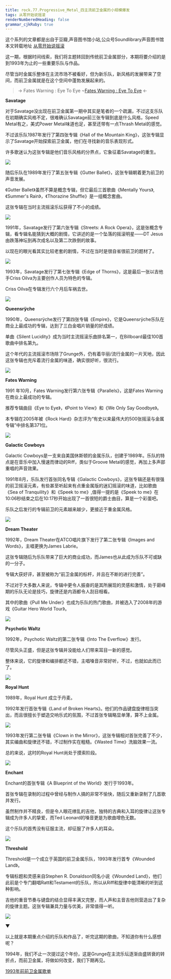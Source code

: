 ```yaml
---
title: rock.77.Progressive_Metal_四主流前卫金属的小规模爆发
tags: 从零开始说摇滚
renderNumberedHeading: false
grammar_cjkRuby: true
---
```


这个系列的文章都是出自于豆瓣,声音图书馆小站,公众号Soundlibrary声音图书馆
本文转载地址 [从零开始说摇滚](https://music.163.com/#/topic?id=43460482)

这一期，根据时间线索，我们将主题转回到传统前卫金属部分，本期将要介绍的是到1993年为止的一些重要乐队与作品。

尽管当时金属乐整体在主流市场不被看好，但为新乐队，新风格的发展带来了空间，而前卫金属就是在这个空间中蓬勃发展起来的。

> -> Fates Warning : Eye To Eye
> ~[Fates Warning : Eye To Eye](https://music.163.com/song/media/outer/url?id=565299037) <-

**Savatage**

对于Savatage没出现在前卫金属第一期中其实是笔者的一个疏漏，不过这支乐队在初期确实风格不定，很难确认Savatage前三张专辑到底是什么风格，Speed Metal有之，美式Power Metal味道也足，甚至还带有一点Thrash Metal的感觉。

不过该乐队1987年发行了第四张专辑《Hall of the Mountain King》，这张专辑显示了Savatage开始探索前卫金属，他们在寻找新的音乐表现形式。

许多歌迷认为这张专辑是他们音乐风格的分界点，它象征着Savatage的重生。

![](https://raw.githubusercontent.com/OliverRen/olili_blog_img/master/rock.77.Progressive_Metal_四主流前卫金属的小规模爆发/1637413737900.jpg)

随后乐队在1989年发行了第五张专辑《Gutter Ballet》，这张专辑朝着更为前卫的声音发展。

《Gutter Ballet》虽然不算是概念专辑，但它最后三首歌曲《Mentally Yours》,《Summer's Rain》，《Thorazine Shuffle》是一组概念套曲。

这张专辑在当时主流摇滚乐坛获得了不小的成绩。

![](https://raw.githubusercontent.com/OliverRen/olili_blog_img/master/rock.77.Progressive_Metal_四主流前卫金属的小规模爆发/1637413737945.jpg)

1991年，Savatage发行了第六张专辑《Streets: A Rock Opera》，这是张概念专辑，看专辑名能猜到大概的剧情，它讲述的是一个坠落的摇滚明星——DT Jesus由跌落神坛到再次成名以及第二次跌倒的故事。

以现在的眼光看其实比较老套的剧情，不过在当时是很自省很前卫的题材了。

![](https://raw.githubusercontent.com/OliverRen/olili_blog_img/master/rock.77.Progressive_Metal_四主流前卫金属的小规模爆发/1637413737904.jpg)

1993年，Savatage发行了第七张专辑《Edge of Thorns》，这是最后一张以吉他手Criss Oilva为主要创作人员为特色的专辑。

Criss Oilva在专辑发行六个月后车祸去世。

![](https://raw.githubusercontent.com/OliverRen/olili_blog_img/master/rock.77.Progressive_Metal_四主流前卫金属的小规模爆发/1637413737901.jpg)

**Queensrÿche**

1990年，Queensrÿche发行了第四张专辑《Empire》，它是Queensrÿche乐队在商业上最成功的专辑，达到了三白金唱片销量的好成绩。

单曲《Silent Lucidity》成为当时主流摇滚乐曲排名第一，在Billboard最佳100首歌曲中排名第九。

这个年代的主流摇滚市场除了Grunge外，仍有着华丽/流行金属的一片天地，因此这张专辑也充斥着流行金属的味道，确实很好听，很流行。

![](https://raw.githubusercontent.com/OliverRen/olili_blog_img/master/rock.77.Progressive_Metal_四主流前卫金属的小规模爆发/1637413737902.jpg)

**Fates Warning**

1991 年10月，Fates Warning发行第六张专辑《Parallels》，这是Fates Warning在商业上最成功的专辑。

推荐专辑曲目《Eye to Eye》，《Point to View》和《We Only Say Goodbye》。

本专辑在2005年被《Rock Hard》杂志评为“有史以来最伟大的500张摇滚与金属专辑”中排名第371位。

![](https://raw.githubusercontent.com/OliverRen/olili_blog_img/master/rock.77.Progressive_Metal_四主流前卫金属的小规模爆发/1637413737903.jpg)

**Galactic Cowboys**

Galactic Cowboys是一支来自美国休斯顿的金属乐队，创建于1989年。乐队的特点是在音乐中加入慢速而律动的Riff，类似于Groove Metal的感觉，再加上多声部重唱的声音效果。

1991年8月，乐队发行首张同名专辑《Galactic Cowboys》，这张专辑还是有很强的前卫摇滚元素，有些甚至听起来有点重金属版的迷幻摇滚的味道，比如歌曲《Sea of Tranquility》和《Speek to me》,值得一提的是《Speek to me》在10:06秒结束之后在10:17秒开始出现了一首很短的爵士曲目，算是一个彩蛋吧。

乐队之后发行的专辑前卫的元素越来越少，更接近于重金属风格。

![](https://raw.githubusercontent.com/OliverRen/olili_blog_img/master/rock.77.Progressive_Metal_四主流前卫金属的小规模爆发/1637413737905.jpg)

**Dream Theater**

1992年，Dream Theater在ATCO唱片旗下发行了第二张专辑《Images and Words》，主唱更换为James Labrie。

这张专辑随后为乐队带来了巨大的商业成功，而James也从此成为乐队不可或缺的一分子。

专辑大获好评，甚至被称为“前卫金属的标杆，并且在不断的进行完善”。

不过对于大多数人来说，专辑中更令人振奋的是其所展现的灵感和激情，处于巅峰期的乐队无论是技巧，旋律还是内涵都令人刮目相看。

其中的歌曲《Pull Me Under》也成为乐队的热门歌曲，并被选入了2008年的游戏《Guitar Hero World Tour》。

![](https://raw.githubusercontent.com/OliverRen/olili_blog_img/master/rock.77.Progressive_Metal_四主流前卫金属的小规模爆发/1637413737943.jpg)

**Psychotic Waltz**

1992年，Psychotic Waltz的第二张专辑《Into The Everflow》发行。

尽管风头正盛，但是这张专辑并没能给人们带来耳目一新的感觉。

整体来说，它的旋律和编排都还不错，主唱嗓音非常好听，不过，也就如此而已了。

![](https://raw.githubusercontent.com/OliverRen/olili_blog_img/master/rock.77.Progressive_Metal_四主流前卫金属的小规模爆发/1637413737910.jpg)

**Royal Hunt**

1989年，Royal Hunt 成立于丹麦。

1992年发行首张专辑《Land of Broken Hearts》。他们的作品键盘旋律相当突出，而且很擅长于塑造交响乐式的氛围，不过首张专辑略显单薄，算不上金属。

![](https://raw.githubusercontent.com/OliverRen/olili_blog_img/master/rock.77.Progressive_Metal_四主流前卫金属的小规模爆发/1637413737944.jpg)

1993年发行第二张专辑《Clown in the Mirror》，这张专辑相对首张完善了不少，其实编曲和旋律还不错，不过制作实在粗糙。《Wasted Time》洗脑效果一流。

总的来说，这时的Royal Hunt尚处于摸索阶段。

![](https://raw.githubusercontent.com/OliverRen/olili_blog_img/master/rock.77.Progressive_Metal_四主流前卫金属的小规模爆发/1637413737942.jpg)

**Enchant**

Enchant的首张专辑《A Blueprint of the World》发行于1993年。

首张专辑在录制的过程中曾经与制作人搞的非常不愉快，随后又重新录制了几首歌并发行。

虽然制作并不精良，但是令人眼花缭乱的吉他，独特的古典和入耳的旋律让这张专辑成为许多人的挚爱，而Ted Leonard的嗓音更是为歌曲增色无数。

这个乐队的首秀没有征服主流，却征服了许多人的耳朵。

![](https://raw.githubusercontent.com/OliverRen/olili_blog_img/master/rock.77.Progressive_Metal_四主流前卫金属的小规模爆发/1637413737940.jpg)

**Threshold**

Threshold是一个成立于英国的前卫金属乐队，1993年发行首专《Wounded Land》。

专辑标题和灵感来自Stephen R. Donaldson同名小说《Wounded Land》，他们此前是个专门翻唱Ratt和Testament的乐队，所以从Riff和旋律中能清晰的听到这种影响。

吉他的重音节奏与键盘的结合显得丰满又完整，而人声和主音吉他则营造出了复杂的旋律主题。这张专辑兼具力量与优美，非常值得一听。

![](https://raw.githubusercontent.com/OliverRen/olili_blog_img/master/rock.77.Progressive_Metal_四主流前卫金属的小规模爆发/1637413737941.jpg)

▼

以上就是本期重点介绍的乐队和作品了，听完这期的歌曲，不知道你有什么感想呢？

1994年，我们不止一次提过这个年份，这是Grunge在主流乐坛逐渐由盛转衰的转折点，而前卫金属，将做如何改变，我们下期再见。

[1993年前前卫金属歌单](https://music.163.com/#/playlist?id=2505670528)